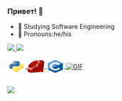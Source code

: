 ### Привет! 👋

- 🚀 Studying Software Engineering
- 🤖 Pronouns:he/his

<div>
  <a href="https://github.com/StealthByt">
  <img height="180em" src="https://github-readme-stats.vercel.app/api?username=StealthByt&show_icons=false&theme=highcontrast&include_all_commits=false&count_private=true"/>
  <img height="180em" src="https://github-readme-stats.vercel.app/api/top-langs/?username=StealthByt&layout=compact&langs_count=16&theme=highcontrast"/>
</div>

<div style="display: inline_block"><br>
  <img align="center" alt="Ян-Python" height="30" width="40" src="https://raw.githubusercontent.com/devicons/devicon/master/icons/python/python-original.svg">
    <img align="center" alt="Ян-Ruby" height="30" width="40" src="https://raw.githubusercontent.com/devicons/devicon/master/icons/ruby/ruby-original.svg">
      <img align="center" alt="Ян-C" height="30" width="40" src="https://raw.githubusercontent.com/devicons/devicon/master/icons/c/c-original.svg">
  <img align="center" alt="GIF" src="https://c.tenor.com/ZB34igsEVoAAAAAC/tenor.gif" height="180em">
</div>

##

<div> 
  <a href="https://www.linkedin.com/in/yan-mendes-1a0148207" target="_blank"><img src="https://img.shields.io/badge/-LinkedIn-%230077B5?style=for-the-badge&logo=linkedin&logoColor=green" target="_blank"></a>  
</div>
